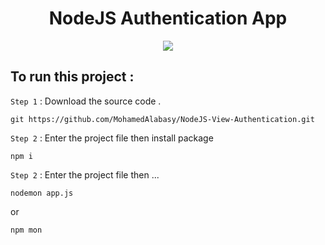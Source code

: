 <h1 align="center"> NodeJS Authentication App </h1>

<p align="center">
<img src="https://user-images.githubusercontent.com/93389016/171141722-2858b7ab-086b-4c93-ba02-589ea5d73697.png">  
</p>

## To run this project :   

`Step 1` :  Download the source code .
```
git https://github.com/MohamedAlabasy/NodeJS-View-Authentication.git
```

`Step 2` :  Enter the project file then install package
```
npm i
```
`Step 2` :  Enter the project file then ...
```
nodemon app.js 
```
or
```
npm mon
```
